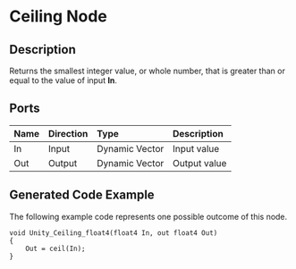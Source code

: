 # Ceiling Node

## Description

Returns the smallest integer value, or whole number, that is greater than or equal to the value of input **In**.

## Ports

| Name        | Direction           | Type  | Description |
|:------------ |:-------------|:-----|:---|
| In      | Input | Dynamic Vector | Input value |
| Out | Output      |    Dynamic Vector | Output value |

## Generated Code Example

The following example code represents one possible outcome of this node.

```
void Unity_Ceiling_float4(float4 In, out float4 Out)
{
    Out = ceil(In);
}
```
